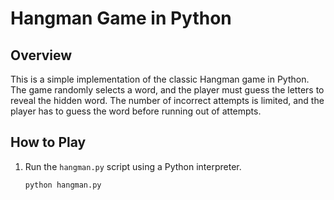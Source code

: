 # Hangman Game in Python

## Overview

This is a simple implementation of the classic Hangman game in Python. The game randomly selects a word, and the player must guess the letters to reveal the hidden word. The number of incorrect attempts is limited, and the player has to guess the word before running out of attempts.

## How to Play

1. Run the `hangman.py` script using a Python interpreter.
   ```bash
   python hangman.py
